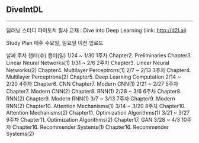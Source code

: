 ## DiveIntDL
--------
딥러닝 스터디
파이토치 필사 교재 : Dive into Deep Learning (link: http://d2l.ai)

Study Plan
매주 수요일, 일요일 이전 업로드

날짜	주차	챕터(수)	챕터(일)
1/24 ~ 1/30	1주차	Chapter2. Preliminaries	Chapter3. Linear Neural Networks(1)
1/31 ~ 2/6	2주차	Chapter3. Linear Neural Networks(2)	Chapter4. Multilayer Perceptrons(1)
2/7 ~ 2/13	3주차	Chapter4. Multilayer Perceptrons(2)	Chapter5. Deep Learning Computation
2/14 ~ 2/20	4주차	Chapter6. CNN	Chapter7. Modern CNN(1)
2/21 ~ 2/27	5주차	Chapter7. Modern CNN(2)	Chapter8. RNN(1)
2/28 ~ 3/6	6주차	Chapter8. RNN(2)	Chapter9. Modern RNN(1)
3/7 ~ 3/13	7주차	Chapter9. Modern RNN(2)	Chapter10. Attention Mechanisms(1)
3/14 ~ 3/20	8주차	Chapter10. Attention Mechanisms(2)	Chapter11. Optimization Algorithms(1)
3/21 ~ 3/27	9주차	Chapter11. Optimization Algorithms(2)	Chapter17. GAN
3/28 ~ 4/3	10주차	Chapter16. Recommender Systems(1)	Chapter16. Recommender Systems(2)
